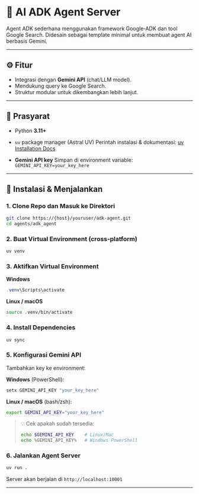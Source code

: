 # 🧐 AI ADK Agent Server

Agent ADK sederhana menggunakan framework Google‑ADK dan tool Google Search.
Didesain sebagai template minimal untuk membuat agent AI berbasis Gemini.

---

## ⚙️ Fitur

* Integrasi dengan **Gemini API** (chat/LLM model).
* Mendukung query ke Google Search.
* Struktur modular untuk dikembangkan lebih lanjut.

---

## 📎 Prasyarat

* Python **3.11+**

* `uv` package manager (Astral UV)
  Perintah instalasi & dokumentasi: [uv Installation Docs](https://docs.astral.sh/uv/getting-started/installation/)

* **Gemini API key**
  Simpan di environment variable: `GEMINI_API_KEY=your_key_here`

---

## 🔧 Instalasi & Menjalankan

### 1. Clone Repo dan Masuk ke Direktori

```bash
git clone https://{host}/youruser/adk-agent.git
cd agents/adk_agent
```

### 2. Buat Virtual Environment (cross‑platform)

```bash
uv venv
```

### 3. Aktifkan Virtual Environment

**Windows**

```powershell
.venv\Scripts\activate
```

**Linux / macOS**

```bash
source .venv/bin/activate
```

### 4. Install Dependencies

```bash
uv sync
```

### 5. Konfigurasi Gemini API

Tambahkan key ke environment:

**Windows** (PowerShell):

```powershell
setx GEMINI_API_KEY "your_key_here"
```

**Linux / macOS** (bash/zsh):

```bash
export GEMINI_API_KEY="your_key_here"
```

> 💡 Cek apakah sudah tersedia:
>
> ```bash
> echo $GEMINI_API_KEY    # Linux/Mac
> echo %GEMINI_API_KEY%   # Windows PowerShell
> ```

### 6. Jalankan Agent Server

```bash
uv run .
```

Server akan berjalan di `http://localhost:10001`

---
